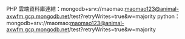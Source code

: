PHP 雲端資料庫連結：mongodb+srv://maomao:maomao123@animal-axwfm.gcp.mongodb.net/test?retryWrites=true&w=majority
python：mongodb+srv://maomao:maomao123@animal-axwfm.gcp.mongodb.net/test?retryWrites=true&w=majority
